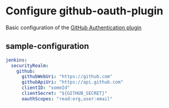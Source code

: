 # Configure github-oauth-plugin

Basic configuration of the [GitHub Authentication plugin](https://plugins.jenkins.io/github-oauth)

## sample-configuration

```yaml
jenkins:
  securityRealm:
    github:
      githubWebUri: "https://github.com"
      githubApiUri: "https://api.github.com"
      clientID: "someId"
      clientSecret: "${GITHUB_SECRET}"
      oauthScopes: "read:org,user:email"
```
